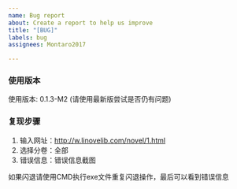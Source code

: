 ```yaml
---
name: Bug report
about: Create a report to help us improve
title: "[BUG]"
labels: bug
assignees: Montaro2017

---
```


### 使用版本
使用版本: 0.1.3-M2 (请使用最新版尝试是否仍有问题)

### 复现步骤

1. 输入网址：http://w.linovelib.com/novel/1.html
2. 选择分卷：全部
3. 错误信息：错误信息截图

如果闪退请使用CMD执行exe文件重复闪退操作，最后可以看到错误信息
